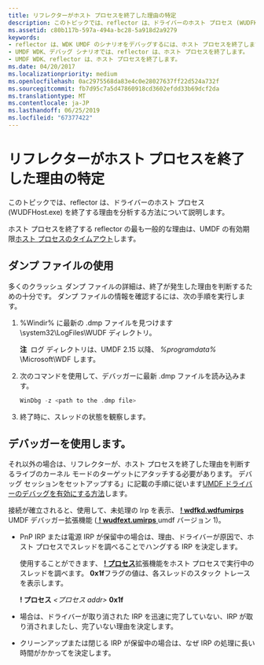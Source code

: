 ```yaml
---
title: リフレクターがホスト プロセスを終了した理由の特定
description: このトピックでは、reflector は、ドライバーのホスト プロセス (WUDFHost.exe) を終了する理由を分析する方法について説明します。
ms.assetid: c80b117b-597a-494a-bc28-5a918d2a9279
keywords:
- reflector は、WDK UMDF のシナリオをデバッグするには、ホスト プロセスを終了します。
- UMDF WDK、デバッグ シナリオでは、reflector は、ホスト プロセスを終了します。
- UMDF WDK、reflector は、ホスト プロセスを終了します。
ms.date: 04/20/2017
ms.localizationpriority: medium
ms.openlocfilehash: 0ac2975568da83e4c0e28027637ff22d524a732f
ms.sourcegitcommit: fb7d95c7a5d47860918cd3602efdd33b69dcf2da
ms.translationtype: MT
ms.contentlocale: ja-JP
ms.lasthandoff: 06/25/2019
ms.locfileid: "67377422"
---
```

# <a name="determining-why-the-reflector-terminated-the-host-process"></a>リフレクターがホスト プロセスを終了した理由の特定


このトピックでは、reflector は、ドライバーのホスト プロセス (WUDFHost.exe) を終了する理由を分析する方法について説明します。

ホスト プロセスを終了する reflector の最も一般的な理由は、UMDF の有効期限[ホスト プロセスのタイムアウト](how-umdf-enforces-time-outs.md)します。

## <a name="using-dump-files"></a>ダンプ ファイルの使用


多くのクラッシュ ダンプ ファイルの詳細は、終了が発生した理由を判断するための十分です。 ダンプ ファイルの情報を確認するには、次の手順を実行します。

1.  %Windir% に最新の .dmp ファイルを見つけます\\system32\\LogFiles\\WUDF ディレクトリ。

    **注**  ログ ディレクトリは、UMDF 2.15 以降、 *%programdata%* \\Microsoft\\WDF します。

     

2.  次のコマンドを使用して、デバッガーに最新 .dmp ファイルを読み込みます。
    ```cpp
    WinDbg -z <path to the .dmp file>
    ```

3.  終了時に、スレッドの状態を観察します。

## <a name="using-the-debugger"></a>デバッガーを使用します。


それ以外の場合は、リフレクターが、ホスト プロセスを終了した理由を判断するライブのカーネル モードのターゲットにアタッチする必要があります。 デバッグ セッションをセットアップする」に記載の手順に従います[UMDF ドライバーのデバッグを有効にする方法](enabling-a-debugger.md#kd)します。

接続が確立されると、使用して、未処理の Irp を表示、 [ **! wdfkd.wdfumirps** ](https://docs.microsoft.com/windows-hardware/drivers/debugger/-wdfkd-wdfumirps) UMDF デバッガー拡張機能 ([ **! wudfext.umirps** ](https://docs.microsoft.com/windows-hardware/drivers/debugger/-wudfext-umirps) umdf バージョン 1)。

-   PnP IRP または電源 IRP が保留中の場合は、理由、ドライバーが原因で、ホスト プロセスでスレッドを調べることでハングする IRP を決定します。

    使用することができます、 [ **! プロセス**](https://docs.microsoft.com/windows-hardware/drivers/debugger/-process)拡張機能をホスト プロセスで実行中のスレッドを調べます。 **0x1f**フラグの値は、各スレッドのスタック トレースを表示します。

    **! プロセス** *&lt;プロセス addr&gt;*  **0x1f**

-   場合は、ドライバーが取り消された IRP を迅速に完了していない、IRP が取り消されましたし、完了いない理由を決定します。
-   クリーンアップまたは閉じる IRP が保留中の場合は、なぜ IRP の処理に長い時間がかかってを決定します。

 

 





